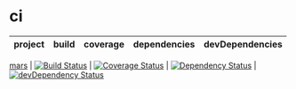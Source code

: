 ci
==


project | build | coverage | dependencies | devDependencies
------- | ----- | -------- | ------------ | ---------------
[mars](https://github.com/larsthorup/mars)
| [![Build Status](https://travis-ci.org/larsthorup/mars.png)](https://travis-ci.org/larsthorup/mars)
| [![Coverage Status](https://coveralls.io/repos/larsthorup/mars/badge.png?branch=master)](https://coveralls.io/r/larsthorup/mars?branch=master)
| [![Dependency Status](https://david-dm.org/larsthorup/mars.png)](https://david-dm.org/larsthorup/mars#info=dependencies)
| [![devDependency Status](https://david-dm.org/larsthorup/mars/dev-status.png)](https://david-dm.org/larsthorup/mars#info=devDependencies)
